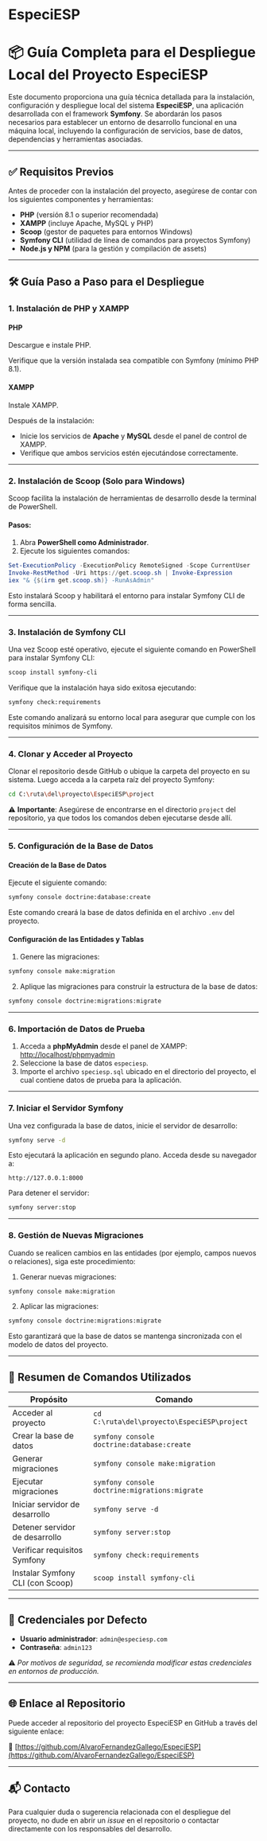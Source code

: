 # EspeciESP

# 📦 Guía Completa para el Despliegue Local del Proyecto **EspeciESP**

Este documento proporciona una guía técnica detallada para la instalación, configuración y despliegue local del sistema **EspeciESP**, una aplicación desarrollada con el framework **Symfony**. Se abordarán los pasos necesarios para establecer un entorno de desarrollo funcional en una máquina local, incluyendo la configuración de servicios, base de datos, dependencias y herramientas asociadas.

---

## ✅ Requisitos Previos

Antes de proceder con la instalación del proyecto, asegúrese de contar con los siguientes componentes y herramientas:

* **PHP** (versión 8.1 o superior recomendada)
* **XAMPP** (incluye Apache, MySQL y PHP)
* **Scoop** (gestor de paquetes para entornos Windows)
* **Symfony CLI** (utilidad de línea de comandos para proyectos Symfony)
* **Node.js y NPM** (para la gestión y compilación de assets)

---

## 🛠️ Guía Paso a Paso para el Despliegue

### 1. Instalación de PHP y XAMPP

#### PHP

Descargue e instale PHP.

Verifique que la versión instalada sea compatible con Symfony (mínimo PHP 8.1).

#### XAMPP

Instale XAMPP.

Después de la instalación:

* Inicie los servicios de **Apache** y **MySQL** desde el panel de control de XAMPP.
* Verifique que ambos servicios estén ejecutándose correctamente.

---

### 2. Instalación de Scoop (Solo para Windows)

Scoop facilita la instalación de herramientas de desarrollo desde la terminal de PowerShell.

#### Pasos:

1. Abra **PowerShell como Administrador**.
2. Ejecute los siguientes comandos:

```powershell
Set-ExecutionPolicy -ExecutionPolicy RemoteSigned -Scope CurrentUser
Invoke-RestMethod -Uri https://get.scoop.sh | Invoke-Expression
iex "& {$(irm get.scoop.sh)} -RunAsAdmin"
```

Esto instalará Scoop y habilitará el entorno para instalar Symfony CLI de forma sencilla.

---

### 3. Instalación de Symfony CLI

Una vez Scoop esté operativo, ejecute el siguiente comando en PowerShell para instalar Symfony CLI:

```powershell
scoop install symfony-cli
```

Verifique que la instalación haya sido exitosa ejecutando:

```bash
symfony check:requirements
```

Este comando analizará su entorno local para asegurar que cumple con los requisitos mínimos de Symfony.

---

### 4. Clonar y Acceder al Proyecto

Clonar el repositorio desde GitHub o ubique la carpeta del proyecto en su sistema. Luego acceda a la carpeta raíz del proyecto Symfony:

```bash
cd C:\ruta\del\proyecto\EspeciESP\project
```

⚠️ **Importante**: Asegúrese de encontrarse en el directorio `project` del repositorio, ya que todos los comandos deben ejecutarse desde allí.

---

### 5. Configuración de la Base de Datos

#### Creación de la Base de Datos

Ejecute el siguiente comando:

```bash
symfony console doctrine:database:create
```

Este comando creará la base de datos definida en el archivo `.env` del proyecto.

#### Configuración de las Entidades y Tablas

1. Genere las migraciones:

```bash
symfony console make:migration
```

2. Aplique las migraciones para construir la estructura de la base de datos:

```bash
symfony console doctrine:migrations:migrate
```

---

### 6. Importación de Datos de Prueba

1. Acceda a **phpMyAdmin** desde el panel de XAMPP: [http://localhost/phpmyadmin](http://localhost/phpmyadmin)
2. Seleccione la base de datos `especiesp`.
3. Importe el archivo `speciesp.sql` ubicado en el directorio del proyecto, el cual contiene datos de prueba para la aplicación.

---

### 7. Iniciar el Servidor Symfony

Una vez configurada la base de datos, inicie el servidor de desarrollo:

```bash
symfony serve -d
```

Esto ejecutará la aplicación en segundo plano. Acceda desde su navegador a:

```
http://127.0.0.1:8000
```

Para detener el servidor:

```bash
symfony server:stop
```

---

### 8. Gestión de Nuevas Migraciones

Cuando se realicen cambios en las entidades (por ejemplo, campos nuevos o relaciones), siga este procedimiento:

1. Generar nuevas migraciones:

```bash
symfony console make:migration
```

2. Aplicar las migraciones:

```bash
symfony console doctrine:migrations:migrate
```

Esto garantizará que la base de datos se mantenga sincronizada con el modelo de datos del proyecto.

---

## 📄 Resumen de Comandos Utilizados

| Propósito                        | Comando                                       |
| -------------------------------- | --------------------------------------------- |
| Acceder al proyecto              | `cd C:\ruta\del\proyecto\EspeciESP\project`   |
| Crear la base de datos           | `symfony console doctrine:database:create`    |
| Generar migraciones              | `symfony console make:migration`              |
| Ejecutar migraciones             | `symfony console doctrine:migrations:migrate` |
| Iniciar servidor de desarrollo   | `symfony serve -d`                            |
| Detener servidor de desarrollo   | `symfony server:stop`                         |
| Verificar requisitos Symfony     | `symfony check:requirements`                  |
| Instalar Symfony CLI (con Scoop) | `scoop install symfony-cli`                   |

---

## 🔐 Credenciales por Defecto

* **Usuario administrador**: `admin@especiesp.com`
* **Contraseña**: `admin123`

⚠️ *Por motivos de seguridad, se recomienda modificar estas credenciales en entornos de producción.*

---

## 🌐 Enlace al Repositorio

Puede acceder al repositorio del proyecto EspeciESP en GitHub a través del siguiente enlace:

🔗 [https://github.com/AlvaroFernandezGallego/EspeciESP](https://github.com/AlvaroFernandezGallego/EspeciESP)

---

## 📬 Contacto

Para cualquier duda o sugerencia relacionada con el despliegue del proyecto, no dude en abrir un *issue* en el repositorio o contactar directamente con los responsables del desarrollo.